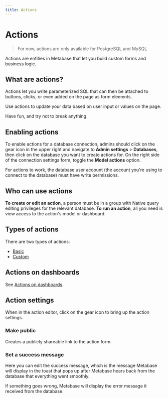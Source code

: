 ```yaml
---
title: Actions
---
```


# Actions

> For now, actions are only available for PostgreSQL and MySQL

Actions are entities in Metabase that let you build custom forms and business logic.

## What are actions?

Actions let you write parameterized SQL that can then be attached to buttons, clicks, or even added on the page as form elements.

Use actions to update your data based on user input or values on the page.

Have fun, and try not to break anything.

## Enabling actions

To enable actions for a database connection, admins should click on the gear icon in the upper right and navigate to **Admin settings** > **Databases**, then click on the database you want to create actions for. On the right side of the connection settings form, toggle the **Model actions** option.

For actions to work, the database user account (the account you're using to connect to the database) must have write permissions.

## Who can use actions

**To create or edit an action**, a person must be in a group with Native query editing privileges for the relevant database.
**To run an action**, all you need is view access to the action's model or dashboard.

## Types of actions

There are two types of actions:

- [Basic](./basic.md)
- [Custom](./custom.md)

## Actions on dashboards

See [Actions on dashboards](../dashboards/actions.md).

## Action settings

When in the action editor, click on the gear icon to bring up the action settings.

### Make public

Creates a publicly shareable link to the action form.

### Set a success message

Here you can edit the success message, which is the message Metabase will display in the toast that pops up after Metabase hears back from the database that everything went smoothly.

If something goes wrong, Metabase will display the error message it received from the database.
